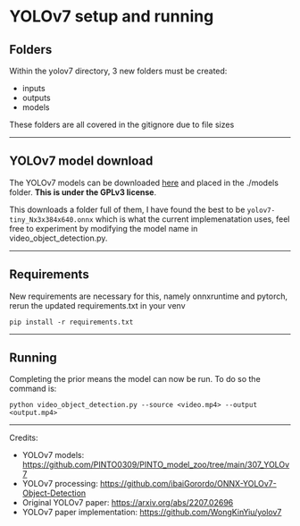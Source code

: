 # YOLOv7 setup and running

## Folders
Within the yolov7 directory, 3 new folders must be created:

* inputs
* outputs
* models

These folders are all covered in the gitignore due to file sizes

---

## YOLOv7 model download

The YOLOv7 models can be downloaded [here](https://drive.google.com/uc?export=download&id=1PrV-9oY1n5ptCF-YRymwp4mHOadK5DZK) and placed in the ./models folder. **This is under the GPLv3 license**. 

This downloads a folder full of them, I have found the best to be `yolov7-tiny_Nx3x384x640.onnx` which is what the current implemenatation uses, feel free to experiment by modifying the model name in video_object_detection.py.

---

## Requirements

New requirements are necessary for this, namely onnxruntime and pytorch, rerun the updated requirements.txt in your venv
```
pip install -r requirements.txt
```

---

## Running

Completing the prior means the model can now be run. To do so the command is:
```
python video_object_detection.py --source <video.mp4> --output <output.mp4>
```

---
Credits:
* YOLOv7 models: https://github.com/PINTO0309/PINTO_model_zoo/tree/main/307_YOLOv7
* YOLOv7 processing: https://github.com/ibaiGorordo/ONNX-YOLOv7-Object-Detection
* Original YOLOv7 paper: https://arxiv.org/abs/2207.02696
* YOLOv7 paper implementation: https://github.com/WongKinYiu/yolov7


